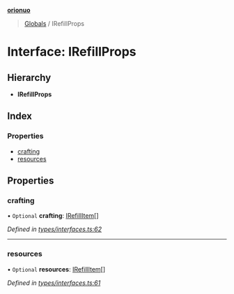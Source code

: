 **[orionuo](../README.md)**

> [Globals](../globals.md) / IRefillProps

# Interface: IRefillProps

## Hierarchy

* **IRefillProps**

## Index

### Properties

* [crafting](irefillprops.md#crafting)
* [resources](irefillprops.md#resources)

## Properties

### crafting

• `Optional` **crafting**: [IRefillItem](irefillitem.md)[]

*Defined in [types/interfaces.ts:62](https://github.com/msviha/orionuo/blob/692d718/src/types/interfaces.ts#L62)*

___

### resources

• `Optional` **resources**: [IRefillItem](irefillitem.md)[]

*Defined in [types/interfaces.ts:61](https://github.com/msviha/orionuo/blob/692d718/src/types/interfaces.ts#L61)*
